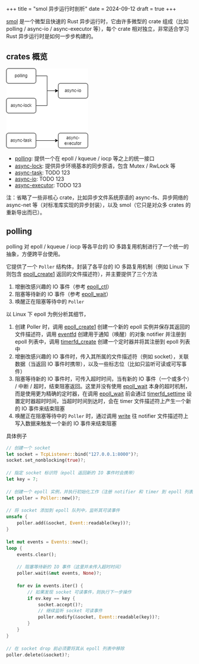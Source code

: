 +++
title = "smol 异步运行时剖析"
date = 2024-09-12
draft = true
+++

[smol] 是一个微型且快速的 Rust 异步运行时，它由许多微型的 crate 组成（比如 polling / async-io / async-executor 等），每个 crate 相对独立，非常适合学习 Rust 异步运行时是如何一步步构建的。

## crates 概览
![](./smol-crates-dependency-graph.drawio.png)

- [polling]: 提供一个在 epoll / kqueue / iocp 等之上的统一接口
- [async-lock]: 提供异步环境基本的同步原语，包含 Mutex / RwLock 等
- [async-task]: TODO 123
- [async-io]: TODO 123
- [async-executor]: TODO 123

注：省略了一些非核心 crate，比如异步文件系统原语的 async-fs、异步网络的 async-net 等（对标准库实现的异步封装），以及 smol（它只是对众多 crates 的重新导出而已）。

## polling

polling 对 epoll / kqueue / iocp 等各平台的 IO 多路复用机制进行了一个统一的抽象，方便跨平台使用。

它提供了一个 `Poller` 结构体，封装了各平台的 IO 多路复用机制（例如 Linux 下则包含 [epoll_create1] 返回的文件描述符），并主要提供了三个方法
1. 增删改感兴趣的 IO 事件（参考 [epoll_ctl](https://man7.org/linux/man-pages/man2/epoll_ctl.2.html)）
2. 阻塞等待新的 IO 事件（参考 [epoll_wait]）
3. 唤醒正在阻塞等待中的 `Poller`

以 Linux 下 epoll 为例分析其细节，
1. 创建 Poller 时，调用 [epoll_create1] 创建一个新的 epoll 实例并保存其返回的文件描述符，调用 [eventfd](https://man7.org/linux/man-pages/man2/eventfd.2.html) 创建用于通知（唤醒）的对象 notifier 并注册到 epoll 列表中，调用 [timerfd_create](https://man7.org/linux/man-pages/man2/timerfd_create.2.html) 创建一个定时器并将其注册到 epoll 列表中
2. 增删改感兴趣的 IO 事件时，传入其所属的文件描述符（例如 socket），关联数据（当返回 IO 事件时携带），以及一些标志位（比如只监听可读或可写事件）
3. 阻塞等待新的 IO 事件时，可传入超时时间，当有新的 IO 事件（一个或多个） / 中断 / 超时，结束阻塞返回。这里并没有使用 [epoll_wait] 本身的超时机制，而是使用更为精确的定时器，在调用 [epoll_wait] 前会通过 [timerfd_settime](https://man7.org/linux/man-pages/man2/timerfd_settime.2.html) 设置定时器超时时间，当超时时间到达时，会在 timer 文件描述符上产生一个新的 IO 事件来结束阻塞
4. 唤醒正在阻塞等待中的 `Poller` 时，通过调用 [write](https://man7.org/linux/man-pages/man2/write.2.html) 往 notifier 文件描述符上写入数据来触发一个新的 IO 事件来结束阻塞

具体例子
```rust
// 创建一个 socket
let socket = TcpListener::bind("127.0.0.1:8000")?;
socket.set_nonblocking(true)?;

// 指定 socket 标识符（epoll 返回新的 IO 事件时会携带）
let key = 7;

// 创建一个 epoll 实例，并执行初始化工作（注册 notifier 和 timer 到 epoll 列表中）
let poller = Poller::new()?;

// 将 socket 添加到 epoll 队列中，监听其可读事件
unsafe {
    poller.add(&socket, Event::readable(key))?;
}

let mut events = Events::new();
loop {
    events.clear();

    // 阻塞等待新的 IO 事件（这里并未传入超时时间）
    poller.wait(&mut events, None)?;

    for ev in events.iter() {
        // 如果发现 socket 可读事件，则执行下一步操作
        if ev.key == key {
            socket.accept()?;
            // 继续监听 socket 可读事件
            poller.modify(&socket, Event::readable(key))?;
        }
    }
}

// 在 socket drop 前必须要将其从 epoll 列表中移除
poller.delete(&socket)?;
```

[smol]: https://github.com/smol-rs/smol
[polling]: https://github.com/smol-rs/polling
[async-lock]: https://github.com/smol-rs/async-lock
[async-task]: https://github.com/smol-rs/async-task
[async-io]: https://github.com/smol-rs/async-io
[async-executor]: https://github.com/smol-rs/async-executor
[epoll_create1]: https://man7.org/linux/man-pages/man2/epoll_create.2.html
[epoll_wait]: https://man7.org/linux/man-pages/man2/epoll_wait.2.html